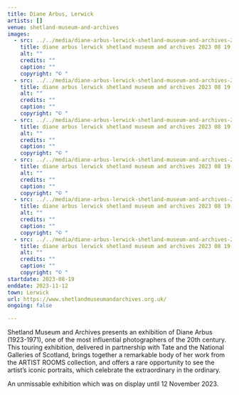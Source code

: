 ```yaml
---
title: Diane Arbus, Lerwick
artists: []
venue: shetland-museum-and-archives
images:
  - src: ../../media/diane-arbus-lerwick-shetland-museum-and-archives-2023-08-19-0.webp
    title: diane arbus lerwick shetland museum and archives 2023 08 19 0
    alt: ""
    credits: ""
    caption: ""
    copyright: "© "
  - src: ../../media/diane-arbus-lerwick-shetland-museum-and-archives-2023-08-19-1.webp
    title: diane arbus lerwick shetland museum and archives 2023 08 19 1
    alt: ""
    credits: ""
    caption: ""
    copyright: "© "
  - src: ../../media/diane-arbus-lerwick-shetland-museum-and-archives-2023-08-19-2.webp
    title: diane arbus lerwick shetland museum and archives 2023 08 19 2
    alt: ""
    credits: ""
    caption: ""
    copyright: "© "
  - src: ../../media/diane-arbus-lerwick-shetland-museum-and-archives-2023-08-19-3.webp
    title: diane arbus lerwick shetland museum and archives 2023 08 19 3
    alt: ""
    credits: ""
    caption: ""
    copyright: "© "
  - src: ../../media/diane-arbus-lerwick-shetland-museum-and-archives-2023-08-19-4.webp
    title: diane arbus lerwick shetland museum and archives 2023 08 19 4
    alt: ""
    credits: ""
    caption: ""
    copyright: "© "
  - src: ../../media/diane-arbus-lerwick-shetland-museum-and-archives-2023-08-19-5.webp
    title: diane arbus lerwick shetland museum and archives 2023 08 19 5
    alt: ""
    credits: ""
    caption: ""
    copyright: "© "
startdate: 2023-08-19
enddate: 2023-11-12
town: Lerwick
url: https://www.shetlandmuseumandarchives.org.uk/
ongoing: false

---
```


Shetland Museum and Archives presents an exhibition of Diane Arbus (1923-1971), one of the most influential photographers of the 20th century. This touring exhibition, delivered in partnership with Tate and the National Galleries of Scotland, brings together a remarkable body of her work from the ARTIST ROOMS collection, and offers a rare opportunity to see the artist’s iconic portraits, which celebrate the extraordinary in the ordinary.

An unmissable exhibition which was on display until 12 November 2023.